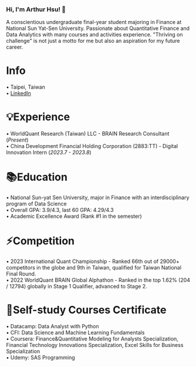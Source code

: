 ### Hi, I'm Arthur Hsu! 👋  
A conscientious undergraduate final-year student majoring in Finance at National Sun Yat-Sen University. Passionate about Quantitative Finance and Data Analytics with many courses and activities experience. "Thriving on challenge" is not just a motto for me but also an aspiration for my future career. 

Info
======
• Taipei, Taiwan  
• [LinkedIn](https://www.linkedin.com/in/weihsin-hsu/)

💡Experience  
======  
• WorldQuant Research (Taiwan) LLC - BRAIN Research Consultant (_Present_)  
• China Development Financial Holding Corporation (2883:TT) - Digital Innovation Intern  (_2023.7 - 2023.8_)


📚Education  
======  
• National Sun-yat Sen University, major in Finance with an interdisciplinary program of Data Science  
• Overall GPA: 3.9/4.3, last 60 GPA: 4.29/4.3  
• Academic Excellence Award (Rank #1 in the semester)  


⚡Competition
======
• 2023 International Quant Championship - Ranked 66th out of 29000+ competitors in the globe and 9th in Taiwan, qualified for Taiwan National Final Round.   
• 2022 WorldQuant BRAIN Global Alphathon - Ranked in the top 1.62% (204 / 12794) globally in Stage 1 Qualifier, advanced to Stage 2.   

🌱Self-study Courses Certificate   
======  
• Datacamp: Data Analyst with Python  
• CFI: Data Science and Machine Learning Fundamentals  
• Coursera: Finance&Quantitative Modeling for Analysts Specialization, Financial Technology Innovations Specialization, Excel Skills for Business Specialization  
• Udemy: SAS Programming




<!--
**endlessnoc/endlessnoc** is a ✨ _special_ ✨ repository because its `README.md` (this file) appears on your GitHub profile.

Here are some ideas to get you started:

- 🔭 I’m currently working on ...
- 🌱 I’m currently learning ...
- 👯 I’m looking to collaborate on ...
- 🤔 I’m looking for help with ...
- 💬 Ask me about ...
- 📫 How to reach me: ...
- 😄 Pronouns: ...
- ⚡ Fun fact: ...
-->
